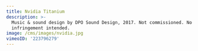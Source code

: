 ```yaml
---
title: Nvidia Titanium
description: >-
  Music & sound design by DPO Sound Design, 2017. Not commissioned. No copyright
  infringement intended.
image: /cms/images/nvidia.jpg
vimeoID: '223796279'
---
```



